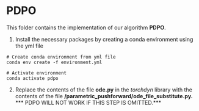 # PDPO

This folder contains the implementation of our algorithm **PDPO**.  
1. Install the necessary packages by creating a conda environment using the yml file
```
# Create conda environment from yml file
conda env create -f environment.yml

# Activate environment
conda activate pdpo
```
2. Replace the contents of the file **ode.py** in the _torchdyn_ library with the contents of the file **/parametric_pushforward/ode_file_substitute.py.** *** PDPO WILL NOT WORK IF THIS STEP IS OMITTED.***
